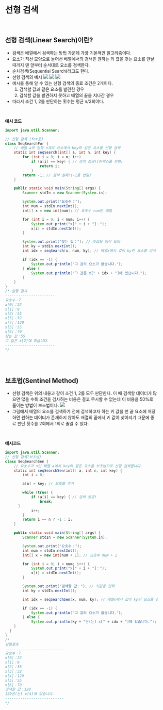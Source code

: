 # 선형 검색
<br>

## 선형 검색(Linear Search)이란?
- 검색은 배열에서 검색하는 방법 가운데 가장 기본적인 알고리즘이다.
- 요소가 직선 모양으로 늘어선 배열에서의 검색은 원하는 키 값을 갖는 요소를 만날 때까지 맨 앞부터 순서대로 요소를 검색한다.
- 순차검색(Sequential Search)라고도 한다.
- 선형 검색의 예시
![](https://github.com/khy07181/TIL/blob/master/Algorithm/img/Linear_Search_1.png)
![](https://github.com/khy07181/TIL/blob/master/Algorithm/img/Linear_Search_2.png)
![](https://github.com/khy07181/TIL/blob/master/Algorithm/img/Linear_Search_3.png)
- 예시를 통해 알 수 있는 선형 검색의 종료 조건은 2개이다.
  1. 검색할 값과 같은 요소를 발견한 경우
  2. 검색할 값을 발견하지 못하고 배열의 끝을 지나간 경우
- 따라서 조건 1, 2를 판단하는 횟수는 평균 n/2회이다.
<br>

**예시 코드**
```java
import java.util.Scanner;

// 선형 검색 (for문)
class SeqSearchFor {
	// 배열 a의 앞쪽 n개의 요소에서 key와 같은 요소를 선형 검색
	static int seqSearch(int[] a, int n, int key) {
		for (int i = 0; i < n; i++)
			if (a[i] == key) { // 검색 성공!(인덱스를 반환)
				return i;
			}
		return -1; // 검색 실패!(-1을 반환)
	}

	public static void main(String[] args) {
		Scanner stdIn = new Scanner(System.in);

		System.out.print("요솟수：");
		int num = stdIn.nextInt();
		int[] x = new int[num]; // 요솟수 num인 배열

		for (int i = 0; i < num; i++) {
			System.out.print("x[" + i + "]：");
			x[i] = stdIn.nextInt();
		}

		System.out.print("찾는 값："); // 킷값을 읽어 들임
		int ky = stdIn.nextInt();
		int idx = seqSearch(x, num, ky); // 배열x에서 값이 ky인 요소를 검색

		if (idx == -1) {
			System.out.println("그 값의 요소가 없습니다.");
		} else {
			System.out.println("그 값은 x[" + idx + "]에 있습니다.");
		}
	}
}
/* 실행 결과
-----------------------
요솟수：7
x[0]：22
x[1]：8
x[2]：55
x[3]：32
x[4]：120
x[5]：55
x[6]：70
찾는 값：55
그 값은 x[2]에 있습니다.
-----------------------
*/
```
<br><br>

## 보초법(Sentinel Method)
- 선형 검색은 위의 내용과 같이 조건 1, 2를 모두 판단한다. 이 때 검색할 데이터가 많으면 많을 수록 조건을 검사하는 비용은 결코 무시할 수 없는데 이 비용을 50%로 줄이는 방법이 보초법이다.
![](https://github.com/khy07181/TIL/blob/master/Algorithm/img/Linear_Search_4.png)
- 그림에서 배열의 요소를 검색하기 전에 검색하고자 하는 키 값을 맨 끝 요소에 저장하면 원하는 데이터가 존재하지 않아도 배열의 끝에서 키 값이 찾아지기 때문에 종료 판단 횟수를 2회에서 1회로 줄일 수 있다.
<br>

**예시코드**
```java
import java.util.Scanner;
// 선형 검색(보초법)
class SeqSearchSen {
	// 요솟수가 n인 배열 a에서 key와 같은 요소를 보초법으로 선형 검색합니다.
	static int seqSearchSen(int[] a, int n, int key) {
		int i = 0;

		a[n] = key; // 보초를 추가

		while (true) {
			if (a[i] == key) { // 검색 성공!
				break;
      }
			i++;
		}
		return i == n ? -1 : i;
	}

	public static void main(String[] args) {
		Scanner stdIn = new Scanner(System.in);

		System.out.print("요솟수：");
		int num = stdIn.nextInt();
		int[] x = new int[num + 1]; // 요솟수 num + 1

		for (int i = 0; i < num; i++) {
			System.out.print("x[" + i + "]：");
			x[i] = stdIn.nextInt();
		}

		System.out.print("검색할 값："); // 키값을 입력
		int ky = stdIn.nextInt();

		int idx = seqSearchSen(x, num, ky); // 배열x에서 값이 ky인 요소를 검색

		if (idx == -1) {
			System.out.println("그 값의 요소가 없습니다.");
		} else {
			System.out.println(ky + "은(는) x[" + idx + "]에 있습니다.");
    }
  }
}
/*
실행결과
---------------------------
요솟수：7
x[0]：22
x[1]：8
x[2]：55
x[3]：32
x[4]：120
x[5]：55
x[6]：70
검색할 값：120
120은(는) x[4]에 있습니다.
---------------------------
*/
```
